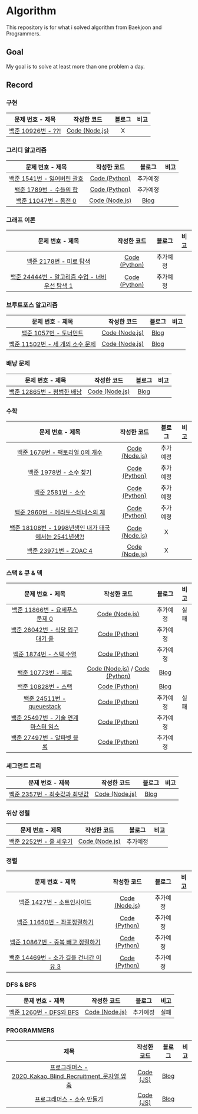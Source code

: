 # Algorithm
This repository is for what i solved algorithm from Baekjoon and Programmers.
<br/>

## Goal
My goal is to solve at least more than one problem a day.

## Record
### 구현
|문제 번호 - 제목|작성한 코드|블로그|비고|
|:-----:|:---:|:---:|:---:|
|[백준 10926번 - ??!](https://www.acmicpc.net/problem/10926)|[Code (Node.js)](https://github.com/yhoon3002/Algorithm/blob/main/problem/baekjoon/nodejs/10926.js)|X|


### 그리디 알고리즘
|문제 번호 - 제목|작성한 코드|블로그|비고|
|:-----:|:---:|:---:|:---:|
|[백준 1541번 - 잃어버린 괄호](https://www.acmicpc.net/problem/1541)|[Code (Python)](https://github.com/yhoon3002/Algorithm/blob/main/problem/baekjoon/python/1541.py)|추가예정|
|[백준 1789번 - 수들의 합](https://www.acmicpc.net/problem/1789)|[Code (Python)](https://github.com/yhoon3002/Algorithm/blob/main/problem/baekjoon/python/1789.py)|추가예정||
|[백준 11047번 - 동전 0](https://www.acmicpc.net/problem/11047)|[Code (Node.js)](https://github.com/yhoon3002/Algorithm/blob/main/problem/baekjoon/nodejs/11047.js)|[Blog](https://hoonni3002.tistory.com/125)|


### 그래프 이론
|문제 번호 - 제목|작성한 코드|블로그|비고|
|:-----:|:---:|:---:|:---:|
|[백준 2178번 - 미로 탐색](https://www.acmicpc.net/problem/2178)|[Code (Python)](https://github.com/yhoon3002/Algorithm/blob/main/problem/baekjoon/python/2178.py)|추가예정|
|[백준 24444번 - 알고리즘 수업 - 너비 우선 탐색 1](https://www.acmicpc.net/problem/24444)|[Code (Python)](https://github.com/yhoon3002/Algorithm/blob/main/problem/baekjoon/python/24444.py)|추가예정|


### 브루트포스 알고리즘
|문제 번호 - 제목|작성한 코드|블로그|비고|
|:-----:|:---:|:---:|:---:|
|[백준 1057번 - 토너먼트](https://www.acmicpc.net/problem/1057)|[Code (Node.js)](https://github.com/yhoon3002/Algorithm/blob/main/problem/baekjoon/nodejs/1057.js)|[Blog](https://hoonni3002.tistory.com/126)|
|[백준 11502번 - 세 개의 소수 문제](https://www.acmicpc.net/problem/11502)|[Code (Node.js)](https://github.com/yhoon3002/Algorithm/blob/main/problem/baekjoon/nodejs/11502.js)|[Blog](https://hoonni3002.tistory.com/128)|


### 배낭 문제
|문제 번호 - 제목|작성한 코드|블로그|비고|
|:-----:|:---:|:---:|:---:|
|[백준 12865번 - 평범한 배낭](https://www.acmicpc.net/problem/12865)|[Code (Node.js)](https://github.com/yhoon3002/Algorithm/blob/main/problem/baekjoon/nodejs/12865.js)|[Blog](https://hoonni3002.tistory.com/122)|


### 수학
|문제 번호 - 제목|작성한 코드|블로그|비고|
|:-----:|:---:|:---:|:---:|
|[백준 1676번 - 팩토리얼 0의 개수](https://www.acmicpc.net/problem/1676)|[Code (Node.js)](https://github.com/yhoon3002/Algorithm/blob/main/problem/baekjoon/nodejs/1676.js)|추가예정|
|[백준 1978번 - 소수 찾기](https://www.acmicpc.net/problem/1978)|[Code (Python)](https://github.com/yhoon3002/Algorithm/blob/main/problem/baekjoon/python/1978.py)|추가예정|
|[백준 2581번 - 소수](https://www.acmicpc.net/problem/2581)|[Code (Python)](https://github.com/yhoon3002/Algorithm/blob/main/problem/baekjoon/python/2581.py)|추가예정|
|[백준 2960번 - 에라토스테네스의 체](https://www.acmicpc.net/problem/2960)|[Code (Python)](https://github.com/yhoon3002/Algorithm/blob/main/problem/baekjoon/python/2960.py)|추가예정|
|[백준 18108번 - 1998년생인 내가 태국에서는 2541년생?!](https://www.acmicpc.net/problem/18108)|[Code (Node.js)](https://github.com/yhoon3002/Algorithm/blob/main/problem/baekjoon/nodejs/18108.js)|X|
|[백준 23971번 - ZOAC 4](https://www.acmicpc.net/problem/23971)|[Code (Node.js)](https://github.com/yhoon3002/Algorithm/blob/main/problem/baekjoon/nodejs/23971.js)|X|


### 스택 & 큐 & 덱
|문제 번호 - 제목|작성한 코드|블로그|비고|
|:-----:|:---:|:---:|:---:|
|[백준 11866번 - 요세푸스 문제 0](https://www.acmicpc.net/problem/11866)|[Code (Node.js)](https://github.com/yhoon3002/Algorithm/blob/main/problem/baekjoon/nodejs/11866.js)|추가예정|실패|
|[백준 26042번 - 식당 입구 대기 줄](https://www.acmicpc.net/problem/26042)|[Code (Python)](https://github.com/yhoon3002/Algorithm/blob/main/problem/baekjoon/python/26042.py)|추가예정|
|[백준 1874번 - 스택 수열](https://www.acmicpc.net/problem/1874)|[Code (Python)](https://github.com/yhoon3002/Algorithm/blob/main/problem/baekjoon/python/1874.py)|추가예정|
|[백준 10773번 - 제로](https://www.acmicpc.net/problem/10773)|[Code (Node.js)](https://github.com/yhoon3002/Algorithm/blob/main/problem/baekjoon/nodejs/10773.js) / [Code (Python)](https://github.com/yhoon3002/Algorithm/blob/main/problem/baekjoon/python/10773.py)|[Blog](https://hoonni3002.tistory.com/124)|
|[백준 10828번 - 스택](https://www.acmicpc.net/problem/10828)|[Code (Python)](https://github.com/yhoon3002/Algorithm/blob/main/problem/baekjoon/python/10828.py)|[Blog](https://hoonni3002.tistory.com/155)|
|[백준 24511번 - queuestack](https://www.acmicpc.net/problem/24511)|[Code (Python)](https://github.com/yhoon3002/Algorithm/blob/main/problem/baekjoon/python/24511.py)|추가예정|실패|
|[백준 25497번 - 기술 연계마스터 임스](https://www.acmicpc.net/problem/25497)|[Code (Python)](https://github.com/yhoon3002/Algorithm/blob/main/problem/baekjoon/python/25497.py)|추가예정|
|[백준 27497번 - 알파벳 블록](https://www.acmicpc.net/problem/27497)|[Code (Python)](https://github.com/yhoon3002/Algorithm/blob/main/problem/baekjoon/python/27497.py)|추가예정|


### 세그먼트 트리
|문제 번호 - 제목|작성한 코드|블로그|비고|
|:-----:|:---:|:---:|:---:|
|[백준 2357번 - 최솟값과 최댓값](https://www.acmicpc.net/problem/2357)|[Code (Node.js)](https://github.com/yhoon3002/Algorithm/blob/main/problem/baekjoon/nodejs/2357.js)|[Blog](https://hoonni3002.tistory.com/120)|


### 위상 정렬
|문제 번호 - 제목|작성한 코드|블로그|비고|
|:-----:|:---:|:---:|:---:|
|[백준 2252번 - 줄 세우기](https://www.acmicpc.net/problem/2252)|[Code (Node.js)](https://github.com/yhoon3002/Algorithm/blob/main/problem/baekjoon/nodejs/2252.js)|추가예정|


### 정렬
|문제 번호 - 제목|작성한 코드|블로그|비고|
|:-----:|:---:|:---:|:---:|
|[백준 1427번 - 소트인사이드](https://www.acmicpc.net/problem/1427)|[Code (Node.js)](https://github.com/yhoon3002/Algorithm/blob/main/problem/baekjoon/nodejs/1427.js)|추가예정|
|[백준 11650번 - 좌표정렬하기](https://www.acmicpc.net/problem/11650)|[Code (Python)](https://github.com/yhoon3002/Algorithm/blob/main/problem/baekjoon/python/11650.py)|추가예정|
|[백준 10867번 - 중복 빼고 정렬하기](https://www.acmicpc.net/problem/10867)|[Code (Python)](https://github.com/yhoon3002/Algorithm/blob/main/problem/baekjoon/python/10867.py)|추가예정|
|[백준 14469번 - 소가 길을 건너간 이유 3](https://www.acmicpc.net/problem/14469)|[Code (Python)](https://github.com/yhoon3002/Algorithm/blob/main/problem/baekjoon/python/14469.py)|추가예정|


### DFS & BFS
|문제 번호 - 제목|작성한 코드|블로그|비고|
|:-----:|:---:|:---:|:---:|
|[백준 1260번 - DFS와 BFS](https://www.acmicpc.net/problem/1260)|[Code (Node.js)](https://github.com/yhoon3002/Algorithm/blob/main/problem/baekjoon/nodejs/1260.js)|추가예정|실패|


### PROGRAMMERS
|제목|작성한 코드|블로그|비고|
|:-----:|:---:|:---:|:---:|
|[프로그래머스 - 2020_Kakao_Blind_Recruitment_문자열 압축](https://school.programmers.co.kr/learn/courses/30/lessons/60057)|[Code (JS)](https://github.com/yhoon3002/Algorithm/blob/main/problem/programmers/js/%EB%AC%B8%EC%9E%90%EC%97%B4%EC%95%95%EC%B6%95.js)|[Blog](https://hoonni3002.tistory.com/131)|
|[프로그래머스 - 소수 만들기](https://school.programmers.co.kr/learn/courses/30/lessons/12977)|[Code (JS)](https://github.com/yhoon3002/Algorithm/blob/main/problem/programmers/js/%EC%86%8C%EC%88%98%EB%A7%8C%EB%93%A4%EA%B8%B0.js)|[Blog](https://hoonni3002.tistory.com/129)|
